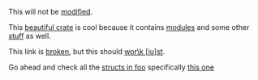 This will not be [modified](crate::amodule).

<!-- cargo-sync-readme start -->

This [beautiful crate](https://docs.rs/integration_test/latest/integration_test/) is cool because it contains [modules](https://docs.rs/integration_test/latest/integration_test/amodule/) and some
other [stuff](https://en.wikipedia.org/wiki/Stuff) as well.

This link is [broken](crate::broken), but this should [wor\\k \[ju\]st](f\\i\(n\)e).

Go ahead and check all the [structs in foo](https://docs.rs/integration_test/latest/integration_test/foo/#structs) specifically
[this one](https://docs.rs/integration_test/latest/integration_test/foo/struct.BestStruct.html)

<!-- cargo-sync-readme end -->
